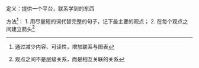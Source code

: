 定义：提供一个平台，联系学到的东西

方法[^1]：
	1. 用尽量短的词代替完整的句子，记下最主要的观点；
	2. 在每个观点之间建立箭头[^2]

[^1]: 通过减少内容、可读性，增加联系与图表 
[^2]: 观点之间不是层级关系，而是相互关联的关系